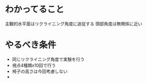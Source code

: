 # わかってること
主観的水平面はリクライニング角度に追従する 頭部角度は無関係に近い

# やるべき条件
- 同じリクライニング角度で実験を行う
- 視点4種類x10回で行う
- 椅子の高さは今回考慮しない
- 

